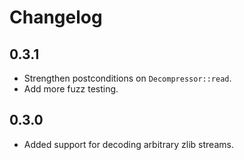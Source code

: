 # Changelog

## 0.3.1

- Strengthen postconditions on `Decompressor::read`.
- Add more fuzz testing.

## 0.3.0

- Added support for decoding arbitrary zlib streams.

